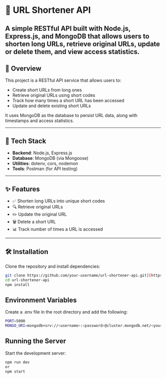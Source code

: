 
# 🔗 URL Shortener API

A simple RESTful API built with **Node.js**, **Express.js**, and **MongoDB** that allows users to shorten long URLs, retrieve original URLs, update or delete them, and view access statistics.
---
## 📌 Overview

This project is a RESTful API service that allows users to:
- Create short URLs from long ones
- Retrieve original URLs using short codes
- Track how many times a short URL has been accessed
- Update and delete existing short URLs

It uses MongoDB as the database to persist URL data, along with timestamps and access statistics.

---

## 🧱 Tech Stack

- **Backend**: Node.js, Express.js
- **Database**: MongoDB (via Mongoose)
- **Utilities**: dotenv, cors, nodemon
- **Tools**: Postman (for API testing)

---

## ✨ Features

- ✅ Shorten long URLs into unique short codes
- 🔍 Retrieve original URLs
- ✏️ Update the original URL
- 🗑️ Delete a short URL
- 📊 Track number of times a URL is accessed

---

## 🛠 Installation

Clone the repository and install dependencies:

```bash
git clone https://github.com/your-username/url-shortener-api.git](https://github.com/AbdullahEnemy/Abdullah-innovaxel-Fayyaz.git
cd url-shortener-api
npm install
````

## Environment Variables

Create a .env file in the root directory and add the following:

```bash
PORT=5000
MONGO_URI=mongodb+srv://<username>:<password>@cluster.mongodb.net/<your-db-name>?retryWrites=true&w=majority
```

##  Running the Server

Start the development server:

```bash
npm run dev
or
npm start
```
